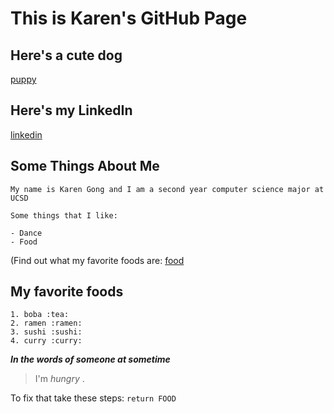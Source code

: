 # This is Karen's GitHub Page


## Here's a cute dog
[puppy](https://thezebra.org/2020/08/03/puppy-essentials-everything-you-need-for-a-new-puppy/)


## Here's my LinkedIn
[linkedin](https://www.linkedin.com/in/karengong2001/)

## Some Things About Me

```
My name is Karen Gong and I am a second year computer science major at UCSD

Some things that I like:

- Dance
- Food 
```
(Find out what my favorite foods are: [food](https://github.com/kwgong/karengong.github.io/blob/gh-pages/index.md#some-things-about-me)

## My favorite foods

```
1. boba :tea:
2. ramen :ramen:
3. sushi :sushi:
4. curry :curry:
```

**_In the words of someone at sometime_**
> I'm _hungry_ .

To fix that take these steps:
`return FOOD`




